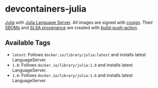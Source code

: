 # devcontainers-julia

[Julia](https://julialang.org/) with [Julia Language Server](https://github.com/julia-vscode/LanguageServer.jl). All images
are signed with [cosign](https://github.com/sigstore/cosign). Their [SBOMs](https://ntia.gov/page/software-bill-materials)
and [SLSA provenance](https://slsa.dev/provenance/) are created with [build-push-action](https://github.com/docker/build-push-action).

## Available Tags

- `latest`: Follows `docker.io/library/julia:latest` and installs latest LanguageServer.
- `1.8`: Follows `docker.io/library/julia:1.8` and installs latest LanguageServer.
- `1.6`: Follows `docker.io/library/julia:1.6` and installs latest LanguageServer.
